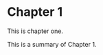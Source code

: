<!--describe_model
{
  "type": "::Chapter",
  "id":   1,
  "name": "Chapter 1",
  "foo":  23.2,
  "bar":  1234,
  "book_id": 1
}
-->

# Chapter 1

This is chapter one.

<!--describe_model_attribute: summary-->

This is a summary of Chapter 1.

<!--end_describe_model_attribute-->

<!--end_describe_model-->

<!--describe_model
{
  "type": "::Diagram",
  "id":   1,
  "features": [],
  "data": {}
}
-->

<!--describe_model
{
  "type": "::Diagram",
  "id":   2,
  "features": [],
  "data": {}
}
-->

<!--end_describe_model-->